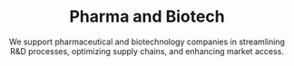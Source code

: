 ---
layout: sub-industry
parent: Healthcare
order: 2
title: "Pharma and Biotech"
subtitle: "We support pharmaceutical and biotechnology companies in streamlining R&D processes, optimizing supply chains, and enhancing market access."
challenges:
  - "Long and costly R&D cycles"
  - "Complex global supply chains"
  - "Pricing pressures and market access barriers"
  - "Increasing competition from generics and biosimilars"
solutions:
  - title: "R&D Process Optimization"
    content:
      - "Portfolio optimization strategies"
      - "Clinical trial design improvement"
      - "Regulatory compliance enhancements"
  - title: "Supply Chain Efficiency"
    content:
      - "End-to-end supply chain visibility"
      - "Inventory optimization"
      - "Manufacturing network rationalization"
  - title: "Commercial Strategy Development"
    content:
      - "Market access and pricing strategies"
      - "Launch readiness and execution support"
      - "Sales force effectiveness"
outcomes:
  - "20-30% reduction in R&D cycle times"
  - "10-15% improvement in supply chain costs"
  - "Enhanced portfolio value and ROI"
  - "Successful product launches and market penetration"
why_choose:
  - "Pharma-Specific Expertise: Deep understanding of pharma and biotech industry dynamics."
  - "Data-Driven Solutions: Leveraging advanced analytics for R&D and supply chain optimization."
  - "Operational Excellence: Proven methodologies to streamline processes and reduce costs."
  - "Strategic Growth Focus: Strategies aimed at long-term growth and market expansion."
  - "Cross-Functional Approach: Integrating R&D, operations, and commercial strategies."
  - "Collaborative Partnership: Working closely with your team to ensure tailored and effective solutions."
cta-title: "Ready to accelerate your Pharma & Biotech operations?"
cta: "Contact SLKone today to learn how our specialized services can drive your operational excellence and market success."
icon: "fa-flask" 
color: "coral"
image: "/assets/images/backgrounds/pharma-and-biotech.webp"
permalink: /industries/healthcare/pharma-and-biotech
redirect: "/industries/healthcare/pharma-and-biotech"
---